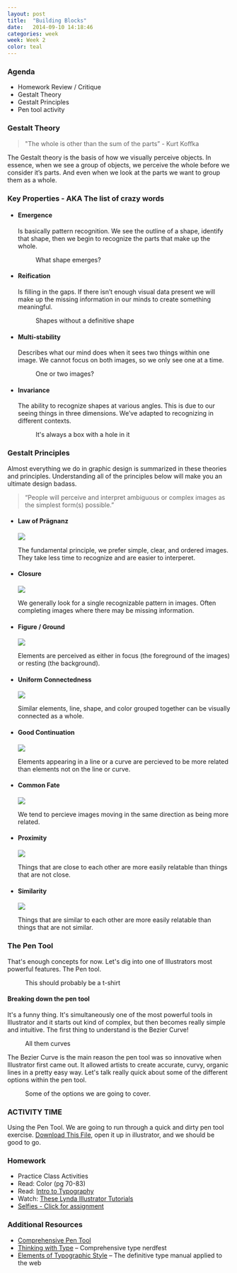 ```yaml
---
layout: post
title:  "Building Blocks"
date:   2014-09-10 14:18:46
categories: week
week: Week 2
color: teal
---
```


### Agenda
- Homework Review / Critique
- Gestalt Theory
- Gestalt Principles
- Pen tool activity

### Gestalt Theory
> "The whole is other than the sum of the parts” - Kurt Koffka

The Gestalt theory is the basis of how we visually perceive objects. In essence, when we see a group of objects, we perceive the whole before we consider it’s parts. And even when we look at the parts we want to group them as a whole.

### Key Properties - AKA The list of crazy words

<ul class="large-block-grid-2 small-block-grid-1">

  <li>
    <h4>Emergence</h4>
    <p>Is basically pattern recognition. We see the outline of a shape, identify that shape, then we begin to recognize the parts that make up the whole.</p>
    <figure>
      <img src="/images/week2/emergence.png" alt="">
      <figcaption>What shape emerges?</figcaption>
      </img>
    </figure>
  </li>

  <li>
    <h4>Reification</h4>
    <p>Is filling in the gaps. If there isn’t enough visual data present we will make up the missing information in our minds to create something meaningful.</p>
    <figure>
      <img src="/images/week2/reification.png" alt="">
      <figcaption>Shapes without a definitive shape</figcaption>
      </img>
    </figure>
  </li>

  <li>
    <h4>Multi-stability</h4>
    <p>Describes what our mind does when it sees two things within one image. We cannot focus on both images, so we only see one at a time.</p>
    <figure>
      <img src="/images/week2/multistability.png" alt="">
      <figcaption>One or two images?</figcaption>
      </img>
    </figure>
  </li>

  <li>
    <h4>Invariance</h4>
    <p>The ability to recognize shapes at various angles. This is due to our seeing things in three dimensions. We’ve adapted to recognizing in different contexts.</p>
    <figure>
      <img src="/images/week2/invariance.png" alt="">
      <figcaption>It's always a box with a hole in it</figcaption>
      </img>
    </figure>
  </li>
</ul>

### Gestalt Principles
Almost everything we do in graphic design is summarized in these theories and principles. Understanding all of the principles below will make you an ultimate design badass.

> “People will perceive and interpret ambiguous or complex images as the simplest form(s) possible.”

<ul class="large-block-grid-4 small-block-grid-1">
  <li>
    <h4>Law of Prägnanz</h4>
    <img src="/images/week2/law-of-pragnanz.png" />
    <p>The fundamental principle, we prefer simple, clear, and ordered images. They take less time to recognize and are easier to interperet.</p>
  </li>
  <li>
    <h4>Closure</h4>
    <img src="/images/week2/closure.png" />
    <p>We generally look for a single recognizable pattern in images. Often completing images where there may be missing information.</p>
  </li>
  <li>
    <h4>Figure / Ground</h4>
    <img src="/images/week2/figure-ground.png" />
    <p>Elements are perceived as either in focus (the foreground of the images) or resting (the background).</p>
  </li>
  <li>
    <h4>Uniform Connectedness</h4>
    <img src="/images/week2/uniform-connectedness.png" />
    <p>Similar elements, line, shape, and color grouped together can be visually connected as a whole.</p>
  </li>
  <li>
    <h4>Good Continuation</h4>
    <img src="/images/week2/good-continuation.png" />
    <p>Elements appearing in a line or a curve are percieved to be more related than elements not on the line or curve.</p>
  </li>
  <li>
    <h4>Common Fate</h4>
    <img src="/images/week2/common-fate.gif" />
    <p>We tend to percieve images moving in the same direction as being more related. </p>
  </li>
  <li>
    <h4>Proximity</h4>
    <img src="/images/week2/proximity.png" />
    <p>Things that are close to each other are more easily relatable than things that are not close.</p>
  </li>
  <li>
    <h4>Similarity</h4>
    <img src="/images/week2/similarity.png" />
    <p>Things that are similar to each other are more easily relatable than things that are not similar.</p>
  </li>
</ul>

### The Pen Tool
That's enough concepts for now. Let's dig into one of Illustrators most powerful features. The Pen tool.
<figure>
  <img src="/images/week2/pen-tool.png" alt="">
  <figcaption>This should probably be a t-shirt</figcaption>
  </img>
</figure>

#### Breaking down the pen tool
It's a funny thing. It's simultaneously one of the most powerful tools in Illustrator and it starts out kind of complex, but then becomes really simple and intuitive. The first thing to understand is the Bezier Curve!
<figure>
  <img src="/images/week2/bezier-curve.png" alt="">
  <figcaption>All them curves</figcaption>
  </img>
</figure>

The Bezier Curve is the main reason the pen tool was so innovative when Illustrator first came out. It allowed artists to create accurate, curvy, organic lines in a pretty easy way. Let's talk really quick about some of the different options within the pen tool.
<figure>
  <img src="/images/week2/pen-tool-options.png" alt="">
  <figcaption>Some of the options we are going to cover.</figcaption>
  </img>
</figure>

### ACTIVITY TIME
Using the Pen Tool. We are going to run through a quick and dirty pen tool exercise. [Download This File](/files/week2/Pen_Tool_The_Exercise.ai), open it up in illustrator, and we should be good to go.


### Homework
- Practice Class Activities
- Read: Color (pg 70-83)
- Read: [Intro to Typography](http://design.tutsplus.com/articles/a-20-minute-intro-to-typography-basics--psd-3326)
- Watch: [These Lynda Illustrator Tutorials](http://www.lynda.com/Illustrator-tutorials/tool-can-draw-anything/124100/142940-4.html)
- [Selfies - Click for assignment](/assignments/assignment-02.html)

### Additional Resources
- [Comprehensive Pen Tool](http://design.tutsplus.com/tutorials/illustrators-pen-tool-the-comprehensive-guide--vector-141)
- [Thinking with Type](http://www.thinkingwithtype.com/) – Comprehensive type nerdfest
- [Elements of Typographic Style](http://webtypography.net/) – The definitive type manual applied to the web
